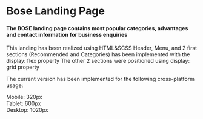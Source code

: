 # Bose Landing Page

<h4>
The BOSE landing page contains most popular categories, advantages and contact
information for business enquiries
<br>

</h4>
This landing has been realized using HTML&SCSS
Header, Menu, and 2 first sections (Recommended and Categories) has been implemented with
the display: flex property
The other 2 sections were positioned using display: grid property



The current version has been implemented for the following cross-platform usage:
<br>



  Mobile: 320px
<br>
  Tablet: 600px
<br>
  Desktop: 1020px

